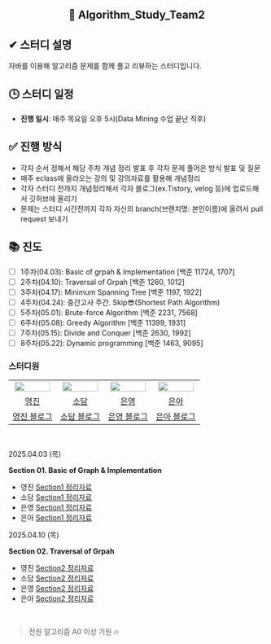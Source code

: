 <div align="center">
  
## 📘 Algorithm_Study_Team2

</div>

## ✔ 스터디 설명  
자바를 이용해 알고리즘 문제를 함께 풀고 리뷰하는 스터디입니다.  

## 🕒 스터디 일정  
- **진행 일시**: 매주 목요일 오후 5시(Data Mining 수업 끝난 직후)

## ✅ 진행 방식
- 각자 순서 정해서 해당 주차 개념 정리 발표 후 각자 문제 풀어온 방식 발표 및 질문
- 매주 eclass에 올라오는 강의 및 강의자료를 활용해 개념정리
- 각자 스터디 전까지 개념정리해서 각자 블로그(ex.Tistory, velog 등)에 업로드해서 깃허브에 올리기
- 문제는 스터디 시간전까지 각자 자신의 branch(브랜치명: 본인이름)에 올려서 pull request 보내기

## 📚 진도  
- [ ] 1주차(04.03): Basic of grpah & Implementation [백준 11724, 1707]
- [ ] 2주차(04.10): Traversal of Grpah [백준 1260, 1012]
- [ ] 3주차(04.17): Minimum Spanning Tree [백준 1197, 1922]
- [ ] 4주차(04.24): 중간고사 주간. Skip😎(Shortest Path Algorithm)
- [ ] 5주차(05.01): Brute-force Algorithm [백준 2231, 7568]
- [ ] 6주차(05.08): Greedy Algorithm [백준 11399, 1931]
- [ ] 7주차(05.15): Divide and Conquer [백준 2630, 1992]
- [ ] 8주차(05.22): Dynamic programming [백준 1463, 9095]

### 스터디원

<table align="center">
<tr align="center">
<td><img src="https://avatars.githubusercontent.com/u/156926628?v=4" style="width:95%;"></td>
<td><img src="https://avatars.githubusercontent.com/u/156926628?v=4" style="width:95%;"></td>
<td><img src="https://avatars.githubusercontent.com/u/156926628?v=4" style="width:95%; "></td>
<td><img src="https://avatars.githubusercontent.com/u/156926628?v=4" style="width:95%; "></td>
</tr>


<tr align="center">
<td><a href="https://github.com/J0725">영진</td>
<td><a href="https://github.com/sodam2z">소담</td>
<td><a href="https://github.com/eun5young">은영</td>
<td><a href="https://github.com/tprpt">은아</td>

</tr>


<tr align="center">
<td><a href="https://velog.io/@younjin_02/posts">영진 블로그</td>
<td><a href="https://velog.io/@sodam2z/posts">소담 블로그</td>
<td><a href="https://velog.io/@eun5young/posts">은영 블로그</td>
<td><a href="https://velog.io/@pinia124/posts">은아 블로그</td>
</tr>
</table>

<br>

2025.04.03 (목)

**Section 01. Basic of Graph & Implementation**

* 영진 <a href="https://velog.io/@younjin_02/Algorithm-04.-Basic-Graph-Implementation">Section1 정리자료</a>
* 소담 <a href="https://velog.io/@sodam2z/Algorithm-Basic-of-Graph">Section1 정리자료</a>
* 은영 <a href="https://velog.io/@eun5young/알고리즘-스터디-1">Section1 정리자료</a>
* 은아 <a href="https://velog.io/@pinia124/Algorithm-3.-Basic-of-graph">Section1 정리자료</a>

2025.04.10 (목)

**Section 02. Traversal of Grpah**

* 영진 <a href="">Section2 정리자료</a>
* 소담 <a href="">Section2 정리자료</a>
* 은영 <a href="">Section2 정리자료</a>
* 은아 <a href="">Section2 정리자료</a>
<br>

> 전원 알고리즘 A0 이상 기원 🔥  
